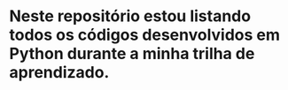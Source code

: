 # Neste repositório estou listando todos os códigos desenvolvidos em Python durante a minha trilha de aprendizado. 
